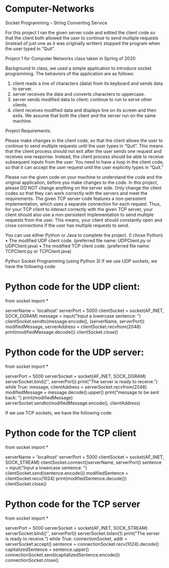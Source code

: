 # Computer-Networks

Socket Programming – String Converting Service

For this project I ran the given server code and edited the client code so that the client both allowed the user to continue to send multiple requests (instead of just one as it was originally written) stopped the program when the user typed in “Quit”. 

Project 1 for Computer Networks class taken in Spring of 2020

Background
In class, we used a simple application to introduce socket programming. The behaviors of the application are as follows:
1. client reads a line of characters (data) from its keyboard and sends data to server.
2. server receives the data and converts characters to uppercase.
3. server sends modified data to client; continue to run to serve other clients.
4. client receives modified data and displays line on its screen and then exits.
We assume that both the client and the server run on the same machine.

Project Requirements:

Please make changes in the client code, so that the client allows the user to continue to send multiple requests until the user types in “Quit”. This means that the client process should not exit after the user sends one request and receives one response. Instead, the client process should be able to receive subsequent inputs from the user. You need to have a loop in the client code, so that it can accept the user request until the user explicitly types in “Quit.”

Please run the given code on your machine to understand the code and the original application, before you make changes to the code. In this project, please DO NOT change anything on the server side. Only change the client codes so that they can work correctly with the servers and meet the requirements. The given TCP server code features a non-persistent implementation, which uses a separate connection for each request. Thus, for your TCP client to interact correctly with the given TCP server, your client should also use a non-persistent implementation to send multiple requests from the user. This means, your client should constantly open and close connections if the user has multiple requests to send.

You can use either Python or Java to complete the project. (I chose Python)
•	The modified UDP client code. (preferred file name: UDPClient.py or UDPClient.java)
•	The modified TCP client code. (preferred file name: TCPClient.py or TCPClient.java)

Python Socket Programming (using Python 3)
If we use UDP sockets, we have the following code:
# Python code for the UDP client:

from socket import *

serverName = 'localhost'
serverPort = 5000
clientSocket = socket(AF_INET, SOCK_DGRAM)
message = input("Input a lowercase sentence: ")
clientSocket.sendto(message.encode(), (serverName, serverPort))
modifiedMessage, serverAddress = clientSocket.recvfrom(2048)
print(modifiedMessage.decode())
clientSocket.close()

# Python code for the UDP server:

from socket import *

serverPort = 5000
serverSocket = socket(AF_INET, SOCK_DGRAM)
serverSocket.bind(('', serverPort))
print("The server is ready to receive.")
while True:
   message, clientAddress = serverSocket.recvfrom(2048)
   modifiedMessage = message.decode().upper()
   print("message to be sent back: ")
   print(modifiedMessage)
serverSocket.sendto(modifiedMessage.encode(), clientAddress)
  
If we use TCP sockets, we have the following code:
# Python code for the TCP client

from socket import *

serverName = 'localhost'
serverPort = 5000
clientSocket = socket(AF_INET, SOCK_STREAM)
clientSocket.connect((serverName, serverPort))
sentence = input("Input a lowercase sentence: ")
clientSocket.send(sentence.encode())
modifiedSentence = clientSocket.recv(1024)
print(modifiedSentence.decode())
clientSocket.close()
  
# Python code for the TCP server

  from socket import *

serverPort = 5000
serverSocket = socket(AF_INET, SOCK_STREAM)
serverSocket.bind(('', serverPort))
serverSocket.listen(1)
print("The server is ready to receive.")
while True:
    connectionSocket, addr = serverSocket.accept()
    sentence = connectionSocket.recv(1024).decode()
    capitalizedSentence = sentence.upper()
    connectionSocket.send(capitalizedSentence.encode())
    connectionSocket.close()
